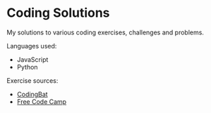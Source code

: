 # Coding Solutions
My solutions to various coding exercises, challenges and problems.

Languages used:

- JavaScript
- Python

Exercise sources:

- [CodingBat](http://codingbat.com)
- [Free Code Camp](https://www.freecodecamp.com)
